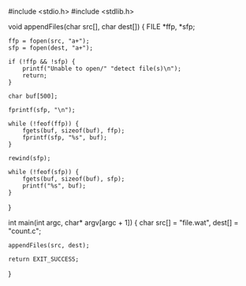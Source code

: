 #include <stdio.h>
#include <stdlib.h>
 

void appendFiles(char src[], char dest[])
{
    FILE *ffp, *sfp;
 
    ffp = fopen(src, "a+");
    sfp = fopen(dest, "a+");
 
    if (!ffp && !sfp) {
        printf("Unable to open/" "detect file(s)\n");
        return;
    }
 
    char buf[500];
 
    fprintf(sfp, "\n");
 
    while (!feof(ffp)) {
        fgets(buf, sizeof(buf), ffp);
        fprintf(sfp, "%s", buf);
    }
 
    rewind(sfp);
 
    while (!feof(sfp)) {
        fgets(buf, sizeof(buf), sfp);
        printf("%s", buf);
    }
}
 

int main(int argc, char* argv[argc + 1])
{
    char src[] = "file.wat", dest[] = "count.c";
 
    appendFiles(src, dest);
 
    return EXIT_SUCCESS;
}
